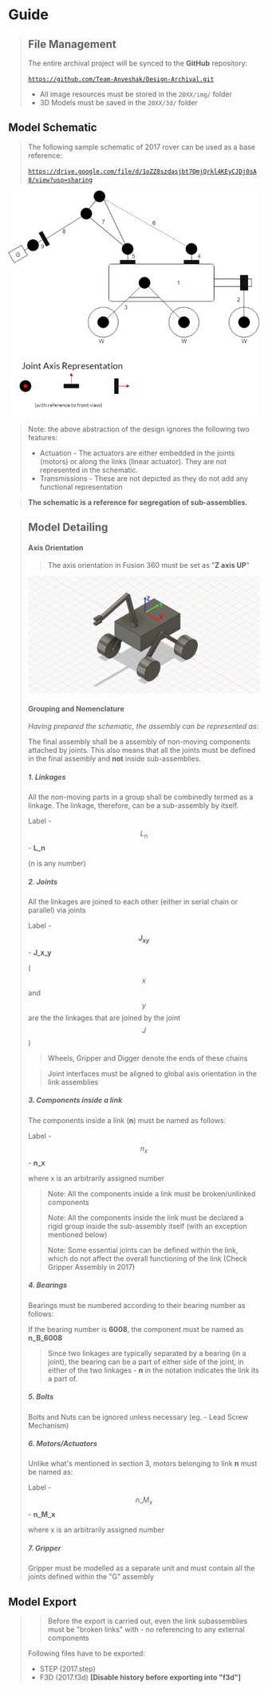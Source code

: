 # Guide

> ## File Management
>
> The entire archival project will be synced to the **GitHub** repository:
>
> [`https://github.com/Team-Anveshak/Design-Archival.git`](https://github.com/Team-Anveshak/Design-Archival.git)
>
> - All image resources must be stored in the `20XX/img/` folder
> - 3D Models must be saved in the `20XX/3d/` folder

## Model Schematic

> The following sample schematic of 2017 rover can be used as a base reference:
>
> [`https://drive.google.com/file/d/1oZZ8szdasjbt7QmjQrkl4KEyCJDj0sA8/view?usp=sharing`](https://drive.google.com/file/d/1oZZ8szdasjbt7QmjQrkl4KEyCJDj0sA8/view?usp=sharing)

![sch](img/sch2.png)

> Note: the above abstraction of the design ignores the following two features:
>
> - Actuation - The actuators are either embedded in the joints (motors) or along the links (linear actuator). They are not represented in the schematic.
> - Transmissions - These are not depicted as they do not add any functional representation

> **The schematic is a reference for segregation of sub-assemblies.** 

> ## Model Detailing
>
> #### Axis Orientation
>
> > The axis orientation in Fusion 360 must be set as "**Z axis UP**"
>
> ![axis](img/axis.png)
>
> #### Grouping and Nomenclature
>
> *Having prepared the schematic, the assembly can be represented as*:
>
> The final assembly shall be a assembly of non-moving components attached by joints. This also means that all the joints must be defined in the final assembly and **not** inside sub-assemblies. 
>
> ##### 1. Linkages
>
> All the non-moving parts in a group shall be combinedly termed as a linkage. The linkage, therefore, can be a sub-assembly by itself. 
>
> Label - $$L_n$$ - **L_n**
>
> (n is any number)
>
> ##### 2. Joints
>
> All the linkages are joined to each other (either in serial chain or parallel) via joints
>
> Label - **$$J_{xy}$$** - **J_x_y**
>
> ($$x$$ and $$y$$ are the the linkages that are joined by the joint $$J$$) 
>
> > Wheels, Gripper and Digger denote the ends of these chains
>
> > Joint interfaces must be aligned to global axis orientation in the link assemblies
>
> ##### 3. Components inside a link
>
> The components inside a link (**n**) must be named as follows:
>
> Label - $$n_x$$ - **n_x**
>
> where x is an arbitrarily assigned number
>
> > Note: All the components inside a link must be broken/unlinked components 
> >
> > Note: All the components inside the link must be declared a rigid group inside the sub-assembly itself (with an exception mentioned below)
> >
> > Note: Some essential joints can be defined within the link, which do not affect the overall functioning of the link (Check Gripper Assembly in 2017)
>
> ##### 4. Bearings
>
> Bearings must be numbered according to their bearing number as follows:
>
> If the bearing number is **6008**, the component must be named as **n_B_6008**
>
> > Since two linkages are typically separated by a bearing (in a joint), the bearing can be a part of either side of the joint, in either of the two linkages - **n** in the notation indicates the link its a part of.
>
> #####  5. Bolts
>
> Bolts and Nuts can be ignored unless necessary (eg. - Lead Screw Mechanism)
>
> ##### 6. Motors/Actuators
>
> Unlike what's mentioned in section 3, motors belonging to link **n** must be named as:
>
> Label - $$n\_M_x$$ - **n_M_x**
>
> where x is an arbitrarily assigned number
>
> ##### 7. Gripper
>
> Gripper must be modelled as a separate unit and must contain all the joints defined within the "G" assembly

## Model Export

> > Before the export is carried out, even the link subassemblies must be "broken links" with - no referencing to any external components
>
> Following files have to be exported:
>
> - STEP (2017.step)
> - F3D (2017.f3d) **[Disable history before exporting into "f3d"]**

